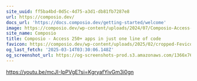 ```yaml
---
site_uuid: ff5ba4bd-0d5c-4d75-a3d1-db81fb7287e8
url: https://composio.dev/
docs_url: 'https://docs.composio.dev/getting-started/welcome'
image: https://composio.dev/wp-content/uploads/2024/07/Composio-Access-150-tools-in-just-one-line-of-code-1.webp
site_name: Composio
title: Composio - Access 250+ apps in just one line of code
favicon: https://composio.dev/wp-content/uploads/2025/02/cropped-Fevicon-composio-1-192x192.png
og_last_fetch: '2025-03-14T03:30:06.148Z'
og_screenshot_url: https://og-screenshots-prod.s3.amazonaws.com/1366x768/80/false/09d81313c033e74bb4615ce0f4a10c23d61640f1f18bfab0e95539cd0f6090b1.jpeg
---
```


https://youtu.be/mcJI-IpPVgE?si=KgryafYivGm3i0gn
